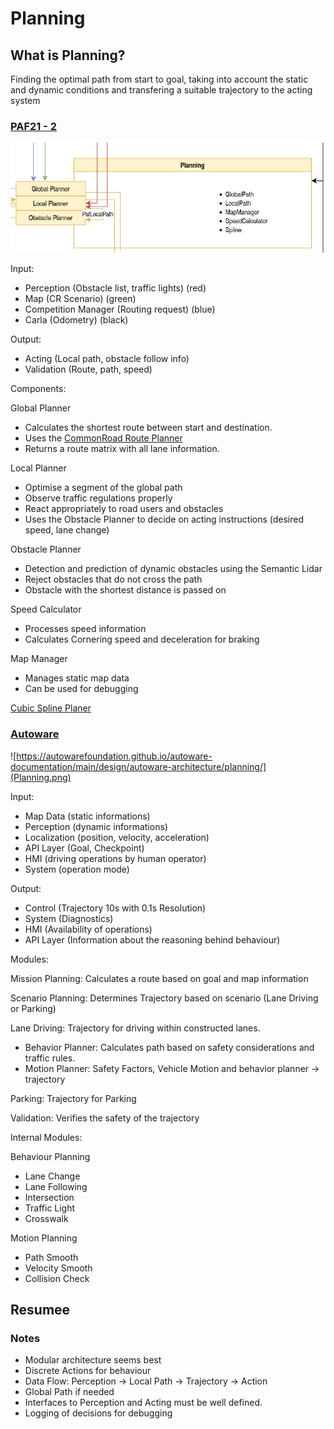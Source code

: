 # Planning

## What is Planning?

Finding the optimal path from start to goal, taking into account the static and dynamic conditions and transfering a suitable trajectory to the acting system

### [PAF21 - 2](https://github.com/ll7/paf21-2)

![Planning](Planning_paf21.png)

Input:

- Perception (Obstacle list, traffic lights) (red)
- Map (CR Scenario) (green)
- Competition Manager (Routing request) (blue)
- Carla (Odometry) (black)

Output:

- Acting (Local path, obstacle follow info)
- Validation (Route, path, speed)

Components:

Global Planner

- Calculates the shortest route between start and destination.
- Uses the [CommonRoad Route Planner](https://commonroad.in.tum.de/tools/route-planner)
- Returns a route matrix with all lane information.

Local Planner

- Optimise a segment of the global path
- Observe traffic regulations properly
- React appropriately to road users and obstacles
- Uses the Obstacle Planner to decide on acting instructions (desired speed, lane change)

Obstacle Planner

- Detection and prediction of dynamic obstacles using the Semantic Lidar
- Reject obstacles that do not cross the path
- Obstacle with the shortest distance is passed on

Speed Calculator

- Processes speed information
- Calculates Cornering speed and deceleration for braking

Map Manager

- Manages static map data
- Can be used for debugging

[Cubic Spline Planer](https://github.com/AtsushiSakai/PythonRobotics/blob/master/PathPlanning/CubicSpline/cubic_spline_planner.py)

### [Autoware](https://github.com/autowarefoundation/autoware)

![https://autowarefoundation.github.io/autoware-documentation/main/design/autoware-architecture/planning/](Planning.png)

Input:

- Map Data (static informations)
- Perception (dynamic informations)
- Localization (position, velocity, acceleration)
- API Layer (Goal, Checkpoint)
- HMI (driving operations by human operator)
- System (operation mode)

Output:

- Control (Trajectory 10s with 0.1s Resolution)
- System (Diagnostics)
- HMI (Availability of operations)
- API Layer (Information about the reasoning behind behaviour)

Modules:

Mission Planning: Calculates a route based on goal and map information

Scenario Planning: Determines Trajectory based on scenario (Lane Driving or Parking)

Lane Driving: Trajectory for driving within constructed lanes.

- Behavior Planner: Calculates path based on safety considerations and traffic rules.
- Motion Planner: Safety Factors, Vehicle Motion and behavior planner -> trajectory

Parking: Trajectory for Parking

Validation: Verifies the safety of the trajectory

Internal Modules:

Behaviour Planning

- Lane Change
- Lane Following
- Intersection
- Traffic Light
- Crosswalk

Motion Planning

- Path Smooth
- Velocity Smooth
- Collision Check

## Resumee

### Notes

- Modular architecture seems best
- Discrete Actions for behaviour
- Data Flow: Perception -> Local Path -> Trajectory -> Action
- Global Path if needed
- Interfaces to Perception and Acting must be well defined.
- Logging of decisions for debugging
